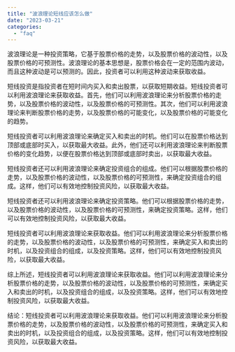 ```yaml
---
title: "波浪理论短线应该怎么做"
date: "2023-03-21"
categories: 
  - "faq"
---
```


波浪理论是一种投资策略，它基于股票价格的走势，以及股票价格的波动性，以及股票价格的可预测性。波浪理论的基本思想是，股票价格会在一定的范围内波动，而且这种波动是可以预测的。因此，投资者可以利用这种波动来获取收益。

短线投资是指投资者在短时间内买入和卖出股票，以获取短期收益。短线投资者可以利用波浪理论来获取收益。首先，他们可以利用波浪理论来分析股票价格的走势，以及股票价格的波动性，以及股票价格的可预测性。其次，他们可以利用波浪理论来判断股票价格的走势，以及股票价格的可能变化，以及股票价格的可能变化的趋势。

短线投资者可以利用波浪理论来确定买入和卖出的时机。他们可以在股票价格达到顶部或底部时买入，以获取最大收益。此外，他们还可以利用波浪理论来判断股票价格的变化趋势，以便在股票价格达到顶部或底部时卖出，以获取最大收益。

短线投资者还可以利用波浪理论来确定投资组合的组成。他们可以根据股票价格的走势，以及股票价格的波动性，以及股票价格的可预测性，来确定投资组合的组成。这样，他们可以有效地控制投资风险，以获取最大收益。

短线投资者还可以利用波浪理论来确定投资策略。他们可以根据股票价格的走势，以及股票价格的波动性，以及股票价格的可预测性，来确定投资策略。这样，他们可以有效地控制投资风险，以获取最大收益。

短线投资者可以利用波浪理论来获取收益。他们可以利用波浪理论来分析股票价格的走势，以及股票价格的波动性，以及股票价格的可预测性，来确定买入和卖出的时机，以及投资组合的组成，以及投资策略。这样，他们可以有效地控制投资风险，以获取最大收益。

综上所述，短线投资者可以利用波浪理论来获取收益。他们可以利用波浪理论来分析股票价格的走势，以及股票价格的波动性，以及股票价格的可预测性，来确定买入和卖出的时机，以及投资组合的组成，以及投资策略。这样，他们可以有效地控制投资风险，以获取最大收益。

结论：短线投资者可以利用波浪理论来获取收益。他们可以利用波浪理论来分析股票价格的走势，以及股票价格的波动性，以及股票价格的可预测性，来确定买入和卖出的时机，以及投资组合的组成，以及投资策略。这样，他们可以有效地控制投资风险，以获取最大收益。
